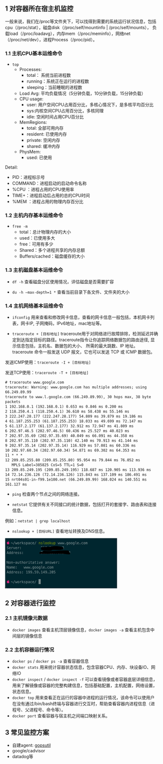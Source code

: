 ## 1 对容器所在宿主机监控
一般来说，我们在/proc等文件夹下，可以找得到需要的系统运行状况信息，包括cpu（/proc/stat），磁盘disk（/proc/self/mountinfo | /proc/self/mounts），
负载load（/proc/loadavg），内存mem（/proc/meminfo），网络net（/proc/net/dev），进程Process（/proc/pid）。
### 1.1 主机CPU基本运维命令
- `top`
    - Processes: 
        - total： 系统当前进程数
        - running：系统正在运行的进程数
        - sleeping：当前睡眠的进程数
    - Load Avg: 平均负载情况（5分钟负载，10分钟负载，15分钟负载）
    - CPU usage:
        - user: 用户空间CPU占用百分比，多核心情况下，是多核平均百分比
        - sys:内核空间CPU占用百分比，多核同理
        - idle: 空闲时间占用CPU百分比
    - MemRegions:
        - total: 全部可用内存
        - resident: 已使用内存
        - private: 空闲内存
        - shared: 缓冲内存
    - PhysMem: 
        - used: 已使用

Detail:
- PID：进程标示号
- COMMAND：进程启动的启动命令名称
- %CPU ：进程占用的CPU使用率
- TIME+：进程启动后占用的总的CPU时间
- %MEM ：进程占用的物理内存百分比

### 1.2 主机内存基本运维命令
- `free -m`
    - total：总计物理内存的大小
    - used：已使用多大
    - free：可用有多少
    - Shared：多个进程共享的内存总额
    - Buffers/cached：磁盘缓存的大小

### 1.3 主机磁盘基本运维命令
- `df -h`
查看磁盘分区使用情况，评估磁盘是否需要扩容

- `du -h –max-depth=1 *`
查看当前目录下各文件、文件夹的大小

### 1.4 主机网络基本运维命令
- `ifconfig`
用来查看和修改网卡信息，查看的网卡信息一般包括，本机网卡列表，网卡IP, 子网掩码，IPv6地址，mac地址等。

- `traceroute + [目标地址]`
traceroute用于对网络进行故障排除，检测延迟并确定到达指定目标的路径。traceroute指令让你追踪网络数据包的路由途径, 显示信息包括，主机名、数据包的大小、
所需的最大跳数、IP 地址。traceroute 命令一般发送 UDP 报文，它也可以发送 TCP 或 ICMP 数据包。

发送ICMP使用：`traceroute -I + [目标地址]`

发送TCP使用：`traceroute -T + [目标地址]`

```shell
# traceroute www.google.com
traceroute: Warning: www.google.com has multiple addresses; using 66.249.89.99
traceroute to www.l.google.com (66.249.89.99), 30 hops max, 38 byte packets
1 192.168.0.1 (192.168.0.1) 0.653 ms 0.846 ms 0.200 ms
2 118.250.4.1 (118.250.4.1) 36.610 ms 58.438 ms 55.146 ms
3 222.247.28.177 (222.247.28.177) 54.809 ms 39.879 ms 19.186 ms
4 61.187.255.253 (61.187.255.253) 18.033 ms 49.699 ms 72.147 ms
5 61.137.2.177 (61.137.2.177) 32.912 ms 72.947 ms 41.809 ms
6 202.97.46.5 (202.97.46.5) 60.436 ms 25.527 ms 40.023 ms
7 202.97.35.69 (202.97.35.69) 40.049 ms 66.091 ms 44.358 ms
8 202.97.35.110 (202.97.35.110) 42.140 ms 70.913 ms 41.144 ms
9 202.97.35.14 (202.97.35.14) 116.929 ms 57.081 ms 60.336 ms
10 202.97.60.34 (202.97.60.34) 54.871 ms 69.302 ms 64.353 ms
11 * * *
12 209.85.255.80 (209.85.255.80) 95.954 ms 79.844 ms 76.052 ms
   MPLS Label=385825 CoS=5 TTL=1 S=0
13 209.85.249.195 (209.85.249.195) 118.687 ms 120.905 ms 113.936 ms
14 72.14.236.126 (72.14.236.126) 115.843 ms 137.109 ms 186.491 ms
15 nrt04s01-in-f99.1e100.net (66.249.89.99) 168.024 ms 140.551 ms 161.127 ms
```

- `ping`
检查两个节点之间的网络连接。

- `netstat`
它提供有关不同接口的统计数据，包括打开的套接字、路由表和连接信息。

例如：`netstat | grep localhost`

- `nslookup + [目标URL]`
查看地址转换及DNS信息。

![](./images/nslookup-case.png)

## 2 对容器进行监控
### 2.1 主机镜像元数据
- `docker images` 查看主机顶层镜像信息，`docker images -a` 查看主机包含中间层的镜像信息

### 2.2 主机容器运行情况
- `docker ps` / `docker ps -a` 查看容器信息
- `docker stats` 用来统计容器状态信息，包含容器CPU、内存、块设备IO、网络IO
- `docker inspect` / `docker inspect -f` 可以查看镜像或者容器底层详细信息，用来了解镜像或容器的完整构建信息，包括基础配置，主机配置，网络设置，状态信息。
- `docker top` 用来查看正在运行的容器中进程的运行情况，该命令可以使用户在没有通过/bin/bash终端与容器进行交互时，帮助查看容器内进程信息（进程号、父进程号、命令等）。
- `docker port` 查看容器与宿主机之间端口映射关系。

## 3 常见监控方案
- 自建agent: [gopsutil](https://github.com/shirou/gopsutil)
- google/cadvisor
- datadog等
